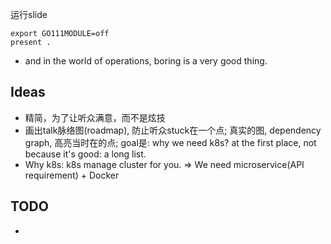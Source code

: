 

运行slide

```
export GO111MODULE=off
present .
```


*  and in the world of operations, boring is a very good thing.

## Ideas

*  精简，为了让听众满意，而不是炫技
*  画出talk脉络图(roadmap), 防止听众stuck在一个点; 真实的图, dependency graph, 高亮当时在的点; goal是: why we need k8s? at the first place, not because it's good: a long list.
*  Why k8s: k8s manage cluster for you. => We need microservice(API requirement) + Docker


## TODO

*  